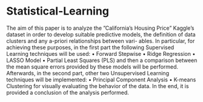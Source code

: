 # Statistical-Learning
The aim of this paper is to analyze the ”California’s Housing Price” Kaggle’s dataset in order to develop suitable predictive models, the definition of data clusters and any a-priori relationships between vari- ables. In particular, for achieving these purposes, in the first part the following Supervised Learning techniques will be used:
• Forward Stepwise
• Ridge Regression
• LASSO Model
• Partial Least Squares (PLS)
and then a comparison between the mean square errors provided by these models will be performed. Afterwards, in the second part, other two Unsupervised Learning techniques will be implemented:
• Principal Component Analysis
• K-means Clustering
for visually evaluating the behavior of the data. In the end, it is
provided a conclusion of the analysis performed.
